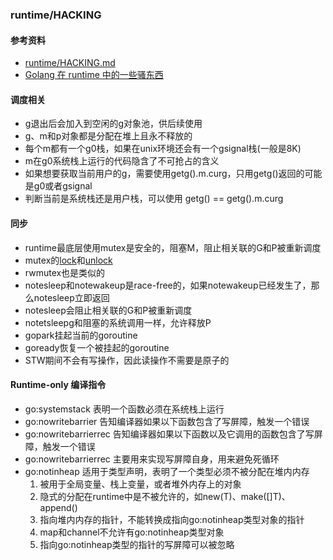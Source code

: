 <link rel="stylesheet" href="../images/ideal-image-slider.css">
<link rel="stylesheet" href="../images/ideal-default-theme.css">
<script src="../images/ideal-image-slider.js"></script>
<script src="../images/ideal-iis-bullet-nav.js"></script>

### runtime/HACKING

#### 参考资料
* [runtime/HACKING.md](https://github.com/golang/go/blob/master/src/runtime/HACKING.md)
* [Golang 在 runtime 中的一些骚东西](https://www.purewhite.io/2019/11/28/runtime-hacking-translate/)

#### 调度相关
* g退出后会加入到空闲的g对象池，供后续使用
* g、m和p对象都是分配在堆上且永不释放的
* 每个m都有一个g0栈，如果在unix环境还会有一个gsignal栈(一般是8K)
* m在g0系统栈上运行的代码隐含了不可抢占的含义
* 如果想要获取当前用户的g，需要使用getg().m.curg，只用getg()返回的可能是g0或者gsignal
* 判断当前是系统栈还是用户栈，可以使用 getg() == getg().m.curg

#### 同步
* runtime最底层使用mutex是安全的，阻塞M，阻止相关联的G和P被重新调度
* mutex的[lock](https://github.com/golang/go/blob/go1.16.10/src/runtime/lock_futex.go#L46)和[unlock](https://github.com/golang/go/blob/go1.16.10/src/runtime/lock_futex.go#L110)
* rwmutex也是类似的
* notesleep和notewakeup是race-free的，如果notewakeup已经发生了，那么notesleep立即返回 
* notesleep会阻止相关联的G和P被重新调度
* notetsleepg和阻塞的系统调用一样，允许释放P
* gopark挂起当前的goroutine
* goready恢复一个被挂起的goroutine
* STW期间不会有写操作，因此读操作不需要是原子的

#### Runtime-only 编译指令
* go:systemstack 表明一个函数必须在系统栈上运行
* go:nowritebarrier 告知编译器如果以下函数包含了写屏障，触发一个错误
* go:nowritebarrierrec 告知编译器如果以下函数以及它调用的函数包含了写屏障，触发一个错误
* go:nowritebarrierrec 主要用来实现写屏障自身，用来避免死循环
* go:notinheap 适用于类型声明，表明了一个类型必须不被分配在堆内内存
  1. 被用于全局变量、栈上变量，或者堆外内存上的对象
  1. 隐式的分配在runtime中是不被允许的，如new(T)、make([]T)、append()
  1. 指向堆内内存的指针，不能转换成指向go:notinheap类型对象的指针
  1. map和channel不允许有go:notinheap类型对象
  1. 指向go:notinheap类型的指针的写屏障可以被忽略
  